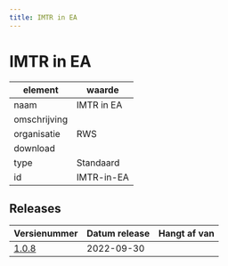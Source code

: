 ```yaml
---
title: IMTR in EA
---
```


# IMTR in EA

|element|waarde|
|-----|------|
| naam  |IMTR in EA|
| omschrijving  ||
| organisatie  |RWS|
| download  | [](<>)|
| type  |Standaard|
| id  |IMTR-in-EA|

## Releases

|Versienummer|Datum release|Hangt af van
|-------|-------|-----|
| [1.0.8](<https://iplo.nl/digitaal-stelsel/aansluiten/standaarden/sttr-imtr/>)|2022-09-30||

